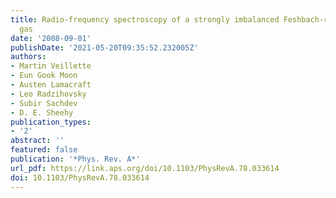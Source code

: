 ```yaml
---
title: Radio-frequency spectroscopy of a strongly imbalanced Feshbach-resonant Fermi
  gas
date: '2008-09-01'
publishDate: '2021-05-20T09:35:52.232005Z'
authors:
- Martin Veillette
- Eun Gook Moon
- Austen Lamacraft
- Leo Radzihovsky
- Subir Sachdev
- D. E. Sheehy
publication_types:
- '2'
abstract: ''
featured: false
publication: '*Phys. Rev. A*'
url_pdf: https://link.aps.org/doi/10.1103/PhysRevA.78.033614
doi: 10.1103/PhysRevA.78.033614
---
```


